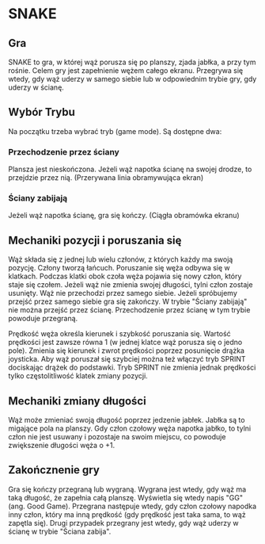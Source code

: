 # SNAKE

## Gra

SNAKE to gra, w której wąż porusza się po planszy, zjada jabłka, a przy tym rośnie. Celem gry jest zapełnienie wężem całego ekranu. Przegrywa się wtedy, gdy wąż uderzy w samego siebie lub w odpowiednim trybie gry, gdy uderzy w ścianę.

## Wybór Trybu

Na początku trzeba wybrać tryb (game mode). Są dostępne dwa:

### Przechodzenie przez ściany

Plansza jest nieskończona. Jeżeli wąż napotka ścianę na swojej drodze, to przejdzie przez nią. (Przerywana linia obramywująca ekran)

### Ściany zabijają

Jeżeli wąż napotka ścianę, gra się kończy. (Ciągła obramówka ekranu)

## Mechaniki pozycji i poruszania się

  Wąż składa się z jednej lub wielu członów, z których każdy ma swoją pozycję. Człony tworzą łańcuch. Poruszanie się węża odbywa się w klatkach. Podczas klatki obok czoła węża pojawia się nowy człon, który staje się czołem. Jeżeli wąż nie zmienia swojej długości, tylni człon zostaje usunięty. 
  Wąż nie przechodzi przez samego siebie. Jeżeli spróbujemy przejść przez samego siebie gra się zakończy. W trybie "Ściany zabijają" nie można przejść przez ścianę. Przechodzenie przez ścianę w tym trybie powoduje przegraną.

Prędkość węża określa kierunek i szybkość poruszania się. Wartość prędkości jest zawsze równa 1 (w jednej klatce wąż porusza się o jedno pole). Zmienia się kierunek i zwrot prędkości poprzez posunięcie drążka joysticka. Aby wąż poruszał się szybciej można też włączyć tryb SPRINT dociskając drążek do podstawki. Tryb SPRINT nie zmienia jednak prędkości tylko częstolitliwość klatek zmiany pozycji.

## Mechaniki zmiany długości

  Wąż może zmieniać swoją długość poprzez jedzenie jabłek. Jabłka są to migające pola na planszy. Gdy człon czołowy węża napotka jabłko, to tylni człon nie jest usuwany i pozostaje na swoim miejscu, co powoduje zwiększenie długości węża o +1.
  
## Zakończnenie gry

  Gra się kończy przegraną lub wygraną. Wygrana jest wtedy, gdy wąż ma taką długość, że zapełnia całą planszę. Wyświetla się wtedy napis "GG" (ang. Good Game). Przegrana następuje wtedy, gdy człon czołowy napodka inny człon, który ma inną prędkość (gdy prędkość jest taka sama, to wąż zapętla się). Drugi przypadek przegrany jest wtedy, gdy wąż uderzy w ścianę w trybie "Ściana zabija".
